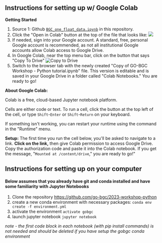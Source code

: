 
## Instructions for setting up w/ Google Colab

**Getting Started**
1. Source 1: Github [`BGC_one_float_data.ipynb`](https://github.com/NOAA-PMEL/OneArgo-R/tree/in_progress) in this repository.
2. Click the "Open in Colab" button at the top of the file that looks like:
![](img/2023-08-18-14-30-43.png)
3. If needed, sign into your Google account. A standard, free, personal Google account is recommended, as not all institutional Google accounts allow Colab access to Google Drive.
4. In Google Colab, near the top menu bar, click on the button that says "Copy To Drive" ![Copy to Drive](img/2023-08-18-14-28-38.png)
5. Switch to the browser tab with the newly created "Copy of GO-BGC Workshop - Python tutorial.ipynb" file. This version is editable and is saved in your Google Drive in a folder called "Colab Notebooks." You are ready to go!

**About Google Colab:**

Colab is a free, cloud-based Jupyter notebook platform.

Cells are either code or text. To run a cell, click the button at the top left of the cell, or type `Shift`-`Enter` or `Shift`-`Return` on your keyboard.

If something isn't working, you can restart your runtime using the command in the \"Runtime\" menu.
        <br>

**Setup:**
 The first time you run the cell below, you'll be asked to navigate to a link. **Click on the link,** then give Colab permission to access Google Drive. Copy the authorization code and paste it into the Colab notebook. If you get the message, \"`Mounted at /content/drive`,\" you are ready to go!"





## Instructions for setting up on your computer

#### Below assumes that you already have git and conda installed and have some familiarity with Jupyter Notebooks

1. Clone the repository https://github.com/go-bgc/2023-workshop-python
2. create a new conda environment with necessary packages: ```conda env create -f environment.yml```
3. activate the environment ```activate gobgc```
4. launch jupyter notebook ```jupyter notebook```

*note - the first code block in each notebook (with pip install commands) is not needed and should be deleted if you have setup the gobgc conda environment*
